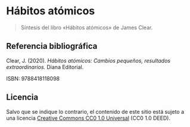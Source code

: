 # Hábitos atómicos

> Síntesis del libro «Hábitos atómicos» de James Clear.

## Referencia bibliográfica

Clear, J. (2020). _Hábitos atómicos: Cambios pequeños, resultados extraordinarios._ Diana Editorial.

ISBN: 9788418118098

## Licencia

Salvo que se indique lo contrario, el contenido de este sitio está sujeto a una licencia [Creative Commons CC0 1.0 Universal](https://creativecommons.org/publicdomain/zero/1.0/legalcode.es) (CC0 1.0 DEED).